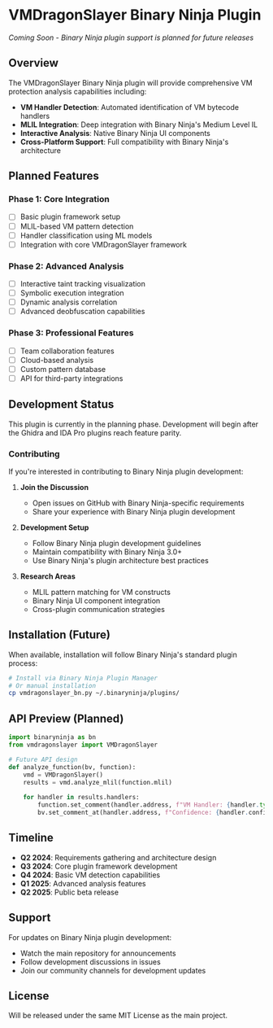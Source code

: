 # VMDragonSlayer Binary Ninja Plugin

*Coming Soon - Binary Ninja plugin support is planned for future releases*

## Overview

The VMDragonSlayer Binary Ninja plugin will provide comprehensive VM protection analysis capabilities including:

- **VM Handler Detection**: Automated identification of VM bytecode handlers
- **MLIL Integration**: Deep integration with Binary Ninja's Medium Level IL
- **Interactive Analysis**: Native Binary Ninja UI components
- **Cross-Platform Support**: Full compatibility with Binary Ninja's architecture

## Planned Features

### Phase 1: Core Integration
- [ ] Basic plugin framework setup
- [ ] MLIL-based VM pattern detection
- [ ] Handler classification using ML models
- [ ] Integration with core VMDragonSlayer framework

### Phase 2: Advanced Analysis
- [ ] Interactive taint tracking visualization
- [ ] Symbolic execution integration
- [ ] Dynamic analysis correlation
- [ ] Advanced deobfuscation capabilities

### Phase 3: Professional Features
- [ ] Team collaboration features
- [ ] Cloud-based analysis
- [ ] Custom pattern database
- [ ] API for third-party integrations

## Development Status

This plugin is currently in the planning phase. Development will begin after the Ghidra and IDA Pro plugins reach feature parity.

### Contributing

If you're interested in contributing to Binary Ninja plugin development:

1. **Join the Discussion**
   - Open issues on GitHub with Binary Ninja-specific requirements
   - Share your experience with Binary Ninja plugin development

2. **Development Setup**
   - Follow Binary Ninja plugin development guidelines
   - Maintain compatibility with Binary Ninja 3.0+
   - Use Binary Ninja's plugin architecture best practices

3. **Research Areas**
   - MLIL pattern matching for VM constructs
   - Binary Ninja UI component integration
   - Cross-plugin communication strategies

## Installation (Future)

When available, installation will follow Binary Ninja's standard plugin process:

```bash
# Install via Binary Ninja Plugin Manager
# Or manual installation
cp vmdragonslayer_bn.py ~/.binaryninja/plugins/
```

## API Preview (Planned)

```python
import binaryninja as bn
from vmdragonslayer import VMDragonSlayer

# Future API design
def analyze_function(bv, function):
    vmd = VMDragonSlayer()
    results = vmd.analyze_mlil(function.mlil)
    
    for handler in results.handlers:
        function.set_comment(handler.address, f"VM Handler: {handler.type}")
        bv.set_comment_at(handler.address, f"Confidence: {handler.confidence}")
```

## Timeline

- **Q2 2024**: Requirements gathering and architecture design
- **Q3 2024**: Core plugin framework development
- **Q4 2024**: Basic VM detection capabilities
- **Q1 2025**: Advanced analysis features
- **Q2 2025**: Public beta release

## Support

For updates on Binary Ninja plugin development:
- Watch the main repository for announcements
- Follow development discussions in issues
- Join our community channels for development updates

## License

Will be released under the same MIT License as the main project.

